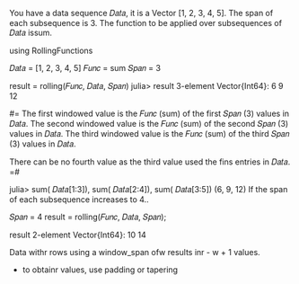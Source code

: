 
You have a data sequence 𝐷𝑎𝑡𝑎, it is a Vector [1, 2, 3, 4, 5].
The span of each subsequence is 3.
The function to be applied over subsequences of 𝐷𝑎𝑡𝑎 issum.


using RollingFunctions

 𝐷𝑎𝑡𝑎 = [1, 2, 3, 4, 5]
𝐹𝑢𝑛𝑐 = sum
𝑆𝑝𝑎𝑛 = 3

result = rolling(𝐹𝑢𝑛𝑐, 𝐷𝑎𝑡𝑎, 𝑆𝑝𝑎𝑛)
julia> result
3-element Vector{Int64}:
  6
  9
 12

#=
The first  windowed value is the 𝐹𝑢𝑛𝑐 (sum) of the first  𝑆𝑝𝑎𝑛 (3) values in 𝐷𝑎𝑡𝑎.
The second windowed value is the 𝐹𝑢𝑛𝑐 (sum) of the second 𝑆𝑝𝑎𝑛 (3) values in 𝐷𝑎𝑡𝑎.
The third  windowed value is the 𝐹𝑢𝑛𝑐 (sum) of the third  𝑆𝑝𝑎𝑛 (3) values in 𝐷𝑎𝑡𝑎.

There can be no fourth value as the third value used the fins entries in 𝐷𝑎𝑡𝑎.
=#

julia> sum( 𝐷𝑎𝑡𝑎[1:3]), sum( 𝐷𝑎𝑡𝑎[2:4]), sum( 𝐷𝑎𝑡𝑎[3:5])
(6, 9, 12)
If the span of each subsequence increases to 4..

𝑆𝑝𝑎𝑛 = 4
result = rolling(𝐹𝑢𝑛𝑐, 𝐷𝑎𝑡𝑎, 𝑆𝑝𝑎𝑛);

result
2-element Vector{Int64}:
 10
 14

Data withr rows using a window_span ofw results inr - w + 1 values.
- to obtainr values, use padding or tapering

